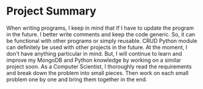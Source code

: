 # Project Summary
When writing programs, I keep in mind that If I have to update the program in the future. I better write comments and keep the code generic. So, it can be
functional with other programs or simply reusable. CRUD Python module can definitely be used with other projects in the future. At the moment, I don't have anything 
particular in mind. But, I will continue to learn and improve my MongoDB and Python knowledge by working on a similar project soon.
As a Computer Scientist, I thoroughly read the requirements and break down the problem into small pieces. Then work on each small problem one by one and bring them
together in the end.
